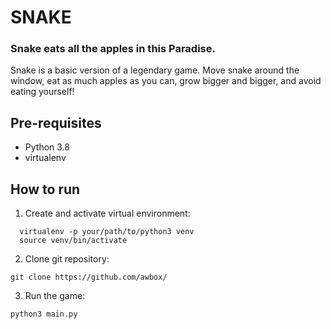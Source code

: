 # SNAKE
### Snake eats all the apples in this Paradise. 
Snake is a basic version of a legendary game.  Move snake around the window, eat as much apples as you can,  grow bigger and bigger, and avoid eating yourself!  

## Pre-requisites
- Python 3.8
- virtualenv
  
## How to run
1. Create and activate virtual environment:
```
  virtualenv -p your/path/to/python3 venv
  source venv/bin/activate
  ```
2. Clone git repository:  
```
git clone https://github.com/awbox/
```  
3. Run the game:  
```
python3 main.py
```  

